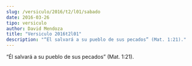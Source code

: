 ```yaml
---
slug: /versiculo/2016/t2/l01/sabado
date: 2016-03-26
tipo: versiculo
author: David Mendoza
title: "Versiculo 2016t2l01"
description: "“Él salvará a su pueblo de sus pecados” (Mat. 1:21)."
---
```


“Él salvará a su pueblo de sus pecados” (Mat. 1:21).
